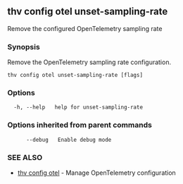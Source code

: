 ## thv config otel unset-sampling-rate

Remove the configured OpenTelemetry sampling rate

### Synopsis

Remove the OpenTelemetry sampling rate configuration.

```
thv config otel unset-sampling-rate [flags]
```

### Options

```
  -h, --help   help for unset-sampling-rate
```

### Options inherited from parent commands

```
      --debug   Enable debug mode
```

### SEE ALSO

* [thv config otel](thv_config_otel.md)	 - Manage OpenTelemetry configuration


